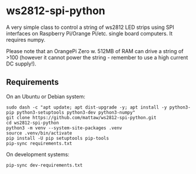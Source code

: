 # ws2812-spi-python
A very simple class to control a string of ws2812 LED strips using SPI interfaces on Raspberry Pi/Orange Pi/etc. single board computers. It requires numpy.

Please note that an OrangePi Zero w. 512MB of RAM can drive a string of >100 (however it cannot power the string - remember to use a high current DC supply!).

## Requirements

On an Ubuntu or Debian system:

```
sudo dash -c "apt update; apt dist-upgrade -y; apt install -y python3-pip python3-setuptools python3-dev python3-numpy"
git clone https://github.com/mattaw/ws2812-spi-python.git
cd ws2812-spi-python
python3 -m venv --system-site-packages .venv
source .venv/bin/activate
pip install -U pip setuptools pip-tools
pip-sync requirements.txt

```

On development systems:
```
pip-sync dev-requirements.txt
```
